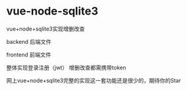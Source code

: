 # vue-node-sqlite3
vue+node+sqlite3实现增删改查

backend 后端文件

frontend 前端文件

整体实现登录注册（jwt）
增删改查都需携带token

网上vue+node+sqlite3完整的实现这一套功能还是很少的，期待你的Star